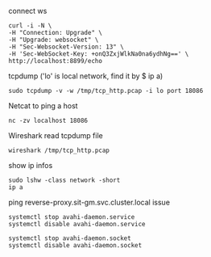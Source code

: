 connect ws

```
curl -i -N \
-H "Connection: Upgrade" \
-H "Upgrade: websocket" \
-H "Sec-Websocket-Version: 13" \
-H 'Sec-WebSocket-Key: +onQ3ZxjWlkNa0na6ydhNg==' \
http://localhost:8899/echo
```

tcpdump ('lo' is local network, find it by $ ip a)

```
sudo tcpdump -v -w /tmp/tcp_http.pcap -i lo port 18086
```

Netcat to ping a host

```
nc -zv localhost 18086
```

Wireshark read tcpdump file

```
wireshark /tmp/tcp_http.pcap
```

show ip infos
```
sudo lshw -class network -short
ip a
```

ping reverse-proxy.sit-gm.svc.cluster.local issue
```
systemctl stop avahi-daemon.service
systemctl disable avahi-daemon.service

systemctl stop avahi-daemon.socket
systemctl disable avahi-daemon.socket
```